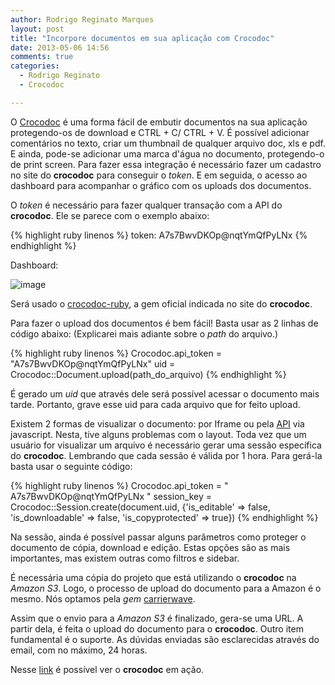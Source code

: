 ```yaml
---
author: Rodrigo Reginato Marques
layout: post
title: "Incorpore documentos em sua aplicação com Crocodoc"
date: 2013-05-06 14:56
comments: true
categories:
  - Rodrigo Reginato
  - Crocodoc

---
```


O [Crocodoc](https://crocodoc.com/) é uma forma fácil de embutir documentos na sua aplicação protegendo-os de download e CTRL + C/ CTRL + V. É possível adicionar comentários no texto, criar um thumbnail de qualquer arquivo doc, xls e pdf. E ainda, pode-se adicionar uma marca d'água no documento, protegendo-o de print screen.
Para fazer essa integração é necessário fazer um cadastro no site do **crocodoc** para conseguir o _token_. E em seguida, o acesso ao dashboard para acompanhar o gráfico com os uploads dos documentos.

O _token_ é necessário para fazer qualquer transação com a API do **crocodoc**. Ele se parece com o exemplo abaixo:

{% highlight ruby linenos %}
token: A7s7BwvDKOp@nqtYmQfPyLNx
{% endhighlight %}

<!--more-->


Dashboard:

![image](/blog/images/posts/2013-05-02/crocodoc_dashboard.jpg)

Será usado o [crocodoc-ruby](https://github.com/crocodoc/crocodoc-ruby), a gem oficial indicada no site do **crocodoc**.

Para fazer o upload dos documentos é bem fácil! Basta usar as 2 linhas de código abaixo: (Explicarei mais adiante sobre o _path_ do arquivo.)

{% highlight ruby linenos %}
Crocodoc.api_token = "A7s7BwvDKOp@nqtYmQfPyLNx"
uid = Crocodoc::Document.upload(path_do_arquivo)
{% endhighlight %}

É gerado um _uid_ que através dele será possível acessar o documento mais tarde. Portanto, grave esse uid para cada arquivo que for feito upload.

Existem 2 formas de visualizar o documento: por Iframe ou pela [API](https://crocodoc.com/docs/js-intro/) via javascript. Nesta, tive alguns problemas com o layout. Toda vez que um usuário for visualizar um arquivo é necessário gerar uma sessão específica do **crocodoc**. Lembrando que cada sessão é válida por 1 hora. Para gerá-la basta usar o seguinte código:

{% highlight ruby linenos %}
Crocodoc.api_token = " A7s7BwvDKOp@nqtYmQfPyLNx "
session_key = Crocodoc::Session.create(document.uid, {'is_editable' => false, 'is_downloadable' => false, 'is_copyprotected' => true})
{% endhighlight %}

Na sessão, ainda é possível passar alguns parâmetros como proteger o documento de cópia, download e edição. Estas opções são as mais importantes, mas existem outras como filtros e sidebar.

É necessária uma cópia do projeto que está utilizando o **crocodoc** na _Amazon S3_.
Logo, o processo de upload do documento para a Amazon é o mesmo. Nós optamos pela _gem_ [carrierwave](https://github.com/jnicklas/carrierwave).

Assim que o envio para a _Amazon S3_ é finalizado, gera-se uma URL. A partir dela, é feita o upload do documento para o **crocodoc**. Outro item fundamental é o suporte. As dúvidas enviadas são esclarecidas através do email, com no máximo, 24 horas.


Nesse [link](https://crocodoc.com/see-it-in-action/) é possível ver o **crocodoc** em ação.

